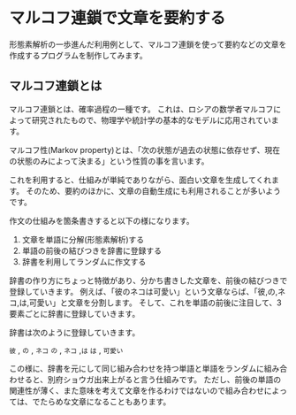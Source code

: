 # マルコフ連鎖で文章を要約する

形態素解析の一歩進んだ利用例として、マルコフ連鎖を使って要約などの文章を作成するプログラムを制作してみます。

## マルコフ連鎖とは
マルコフ連鎖とは、確率過程の一種です。
これは、ロシアの数学者マルコフによって研究されたもので、物理学や統計学の基本的なモデルに応用されています。

マルコフ性(Markov property)とは、「次の状態が過去の状態に依存せず、現在の状態のみによって決まる」という性質の事を言います。

これを利用すると、仕組みが単純でありながら、面白い文章を生成してくれます。
そのため、要約のほかに、文章の自動生成にも利用されることが多いようです。

作文の仕組みを箇条書きすると以下の様になります。

1. 文章を単語に分解(形態素解析)する
2. 単語の前後の結びつきを辞書に登録する
3. 辞書を利用してランダムに作文する

辞書の作り方にちょっと特徴があり、分かち書きした文章を、前後の結びつきで登録していきます。
例えば、「彼のネコは可愛い」という文章ならば、「彼,の,ネコ,は,可愛い」と文章を分割します。
そして、これを単語の前後に注目して、3要素ごとに辞書に登録していきます。

辞書は次のように登録していきます。

`彼` , `の` , `ネコ`
`の` , `ネコ` ,`は`
`は` , `可愛い`

この様に、辞書を元にして同じ組み合わせを持つ単語と単語をランダムに組み合わせると、別府ショウガ出来上がると言う仕組みです。
ただし、前後の単語の関連性が薄く、また意味を考えて文章を作るわけではないので組み合わせによっては、でたらめな文章になることもあります。
